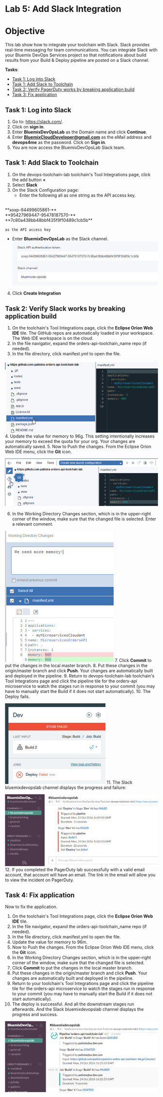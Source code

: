# Lab 5: Add Slack  Integration

# Objective
This lab show how to integrate your toolchain with Slack.  Slack provides real-time messaging for team communications. You can integrate Slack with your Bluemix DevOps Services project so that notifications about build results from your Build & Deploy pipeline are posted on a Slack channel.

**Tasks**:
- [Task 1: Log into Slack](#task-1-log-into-slack)
- [Task 1: Add Slack to Toolchain](#task-1-add-slack-to-toolchain)
- [Task 2: Verify PagerDuty works by breaking application build](#task-2-verify-pagerduty-works-by-breaking-application-build)
- [Task 3: Fix application](#task-3-fix-application)

## Task 1: Log into Slack
1. Go to: https://slack.com/.
2. Click on **sign in**.
3. Enter **BluemixDevOpsLab** as the Domain name and click **Continue**.
4. Enter **BluemixCloudDeveloper@gmail.com** as the eMail address and **devops4me** as the password. Click on **Sign in**.
5. You are now access the BluemixDevOpsLab Slack team.

## Task 1: Add Slack to Toolchain
1. On the devops-toolchain-lab toolchain's Tool Integrations page, click the add button **+**
2. Select **Slack**
3. On the Slack Configuration page:
   - Enter the following all as one string as the API access key.
<br>
  **xoxp-94499605861-**
<br>  
  **95427969447-95478187570-**
<br>  
  **7c80a438bb48bbf435f9f10489c1cb5b**

    as the API access key
   - Enter **BluemixDevOpsLab** as the Slack channel.
  ![CreateSlack](screenshots/CreateSlack.jpg)

4. Click **Create Integration**

## Task 2: Verify Slack works by breaking application build
  1. On the toolchain's Tool Integrations page, click the **Eclipse Orion Web IDE** tile. The GitHub repos are automatically loaded in your workspace. The Web IDE workspace is on the cloud.
  2. In the file navigator, expand the orders-api-toolchain_name repo (if needed).
  3. In the file directory, click manifest.yml to open the file.

  ![WebIDE](screenshots/WebIDE.jpg)
  4. Update the value for memory to 96g. This setting intentionally increases your memory to exceed the quota for your org. Your changes are automatically saved.
  5. Now to Push the changes.  From the Eclipse Orion Web IDE menu, click the **Git** icon.

  ![WebIDEGit](screenshots/WebIDEGit.jpg)

  6. In the Working Directory Changes section, which is in the upper-right corner of the window, make sure that the changed file is selected.  Enter a relevant comment.

  ![WebIDEPush](screenshots/WebIDEPush.jpg)
  7. Click **Commit** to put the changes in the local master branch.
  8. Put these changes in the origin/master branch and click **Push**. Your changes are automatically built and deployed in the pipeline.
  9. Return to devops-toolchain-lab toolchain's Tool Integrations page and click the pipeline tile for the orders-api microservice to watch the stages run in response to your commit (you may have to manually start the Build if it does not start automatically).
  10. The Deploy fails.

  ![WebIDEDeployFailed](screenshots/WebIDEDeployFailed.jpg)
  11. The Slack bluemixdevopslab channel displays the progress and failure:

  ![SlackChannelFailure](screenshots/SlackChannelFailure.jpg)
  12. If you completed the PagerDuty lab successfully with a valid email account, that account will have an email.  The link in the email will allow you to view the incident on PagerDuty.

## Task 4: Fix application

Now to fix the application.
  1. On the toolchain's Tool Integrations page, click the **Eclipse Orion Web IDE** tile.
  2. In the file navigator, expand the orders-api-toolchain_name repo (if needed).
  3. In the file directory, click manifest.yml to open the file.
  4. Update the value for memory to 96m.
  5. Now to Push the changes.  From the Eclipse Orion Web IDE menu, click the **Git** icon.
  6. In the Working Directory Changes section, which is in the upper-right corner of the window, make sure that the changed file is selected.
  7. Click **Commit** to put the changes in the local master branch.
  8. Put these changes in the origin/master branch and click **Push**. Your changes are automatically built and deployed in the pipeline.
  9. Return to your toolchain's Tool Integrations page and click the pipeline tile for the orders-api microservice to watch the stages run in response to your commit (you may have to manually start the Build if it does not start automatically).
  10. The deploy is successful.  And all the downstream stages run afterwards.  And the Slack bluemixdevopslab channel displays the progress and success.

  ![SlackChannelSuccess](screenshots/SlackChannelSuccess.jpg)
